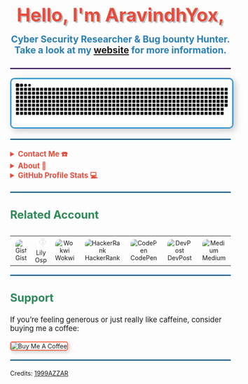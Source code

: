 <div align="center">
  <h1 style="font-size: 3em; color: #e74c3c; text-align: center; text-shadow: 3px 3px #bdc3c7;">Hello, I'm AravindhYox,</h1>
  <h4 style="font-size: 1.5em; color: #2980b9; text-align: center; margin-top: -10px;">Cyber Security Researcher & Bug bounty Hunter. Take a look at my <a href="https://aravindhyox.github.io/" target="_blank">website</a> for more information.</h4>
</div>

<hr style="border: 1px solid #6D2D98; margin: 20px 0;">

<div align="center">
  <a href="https://aravindhyox.github.io/">
    <img src="/resources/grid-snake.svg" alt="snake" style="border: 3px solid #3498db; border-radius: 10px; box-shadow: 5px 5px 15px rgba(0, 0, 0, 0.2);">
  </a>
</div>

<hr style="border: 1px solid #3498db; margin: 20px 0;">

<details>
  <summary style="font-size: 1.2em; font-weight: bold; color: #e74c3c; cursor: pointer;">Contact Me ☎️</summary>
  <div align="center">
    <h2 style="color: #2c3e50;">You can reach me by:</h2>
    <p style="font-size: 1.2em;">
      <a href="https://www.linkedin.com/in/azzar-budiyanto/" target="_blank">
        <img src="https://img.shields.io/badge/linkedin-%231DA1F2.svg?style=for-the-badge&logo=linkedin&logoColor=white" alt="azzar" style="height: 30px; margin: 0 5px;">
      </a>
      <a href="mailto:azzar.mr.zs@gmail.com" target="_blank">
        <img src="https://img.shields.io/badge/gmail-EA4335.svg?style=for-the-badge&logo=gmail&logoColor=white" alt="azzar" style="height: 30px; margin: 0 5px;">
      </a>
    </p>
    <p style="font-size: 1.2em;">
      <a href="https://instagram.com/azzar_budiyanto" target="_blank">
        <img src="https://img.shields.io/badge/instagram-%23E4405F.svg?style=for-the-badge&logo=Instagram&logoColor=white" alt="azzar" style="height: 30px; margin: 0 5px;">
      </a>
      <a href="https://twitter.com/siapa_hayosiapa" target="_blank">
        <img src="https://img.shields.io/twitter/url?url=https%3A%2F%2Ftwitter.com%2Fsiapa_hayosiapa" alt="azzar" style="height: 30px; margin: 0 5px;">
      </a>
    </p>
  </div>
</details>

<details>
  <summary style="font-size: 1.2em; font-weight: bold; color: #e74c3c; cursor: pointer;">About 👤</summary>
  <div align="center">
    <h2 style="color: #2c3e50;">About this Account</h2>
    <p style="font-size: 1.2em;">
      <a href="github.com/1999AZZAR" target="_blank">
        <img src="https://komarev.com/ghpvc/?username=1999AZZAR&style=for-the-badge&label=PROFILE+VIEWS" alt="views count" style="height: 30px; margin: 0 5px;">
      </a>
      <a href="https://1999azzar.github.io/1999AZZAR/" target="_blank">
        <img src="https://img.shields.io/website?down_message=offline&style=for-the-badge&up_message=online&url=https%3A%2F%2F1999azzar.github.io%2F1999AZZAR%2F" alt="website" style="height: 30px; margin: 0 5px;">
      </a>
    </p>
    <p style="font-size: 1.2em;">
      <a href="github.com/1999AZZAR" target="_blank">
        <img src="https://github.com/1999AZZAR/1999AZZAR/actions/workflows/pages/pages-build-deployment/badge.svg" alt="page built" style="height: 30px; margin: 0 5px;">
      </a>
    </p>
    <p style="font-size: 1.2em;">
      <a href="github.com/1999AZZAR" target="_blank">
        <img src="https://img.shields.io/github/license/1999AZZAR/1999AZZAR?color=purple&style=for-the-badge" alt="license" style="height: 30px; margin: 0 5px;">
      </a>
    </p>
  </div>
</details>

<details>
  <summary style="font-size: 1.2em; font-weight: bold; color: #e74c3c; cursor: pointer;">GitHub Profile Stats 💻</summary>
  <div align="center">
    <h2 style="color: #2c3e50;">GitHub Stats</h2>
    <details>
      <summary align="left" style="font-size: 1.2em; font-weight: bold; color: #2980b9;">General</summary>
        <table align="center">
          <tr border="0">
            <td width="50%" align="center"> 
              <img align="center" width="100%" src="https://github-readme-streak-stats.herokuapp.com?user=1999AZZAR&theme=gruvbox&hide_border=true&date_format=j%20M%5B%20Y%5D" alt="GitHub Streak">
            </td>
            <td width="50%" align="center">
              <img align="center" width="100%" src="https://github-readme-stats.vercel.app/api?username=1999AZZAR&show_icons=true&theme=gruvbox&hide_border=true" alt="GitHub Stats">
            </td>
          </tr>
        </table>
        <div align="center">
          <p>
            <a href="https://github.com/1999AZZAR" target="_blank">
              <img align="center" width="100%" src="https://github-profile-summary-cards.vercel.app/api/cards/profile-details?username=1999azzar&theme=gruvbox&hide_border=true" alt="GitHub Profile Summary" style="border-radius: 10px; margin: 0 5px;">
            </a>
          </p>
        </div>
    </details>
    <details>
      <summary align="left" style="font-size: 1.2em; font-weight: bold; color: #2980b9;">Language</summary>
        <table align="center">
          <tr border="0">
            <td width="50%" align="center"> 
              <img align="center" width="100%" src="https://github-profile-summary-cards.vercel.app/api/cards/repos-per-language?username=1999azzar&theme=gruvbox&layout=compact&hide_border=true" alt="Top Langs by repo">
              <br></br>
              <img align="center" width="100%" src="https://github-profile-summary-cards.vercel.app/api/cards/most-commit-language?username=1999azzar&theme=gruvbox&layout=compact&hide_border=true" alt="Top Langs by commit">
            </td>
            <td width="50%" align="center">
              <img align="center" width="100%" src="https://github-readme-stats.vercel.app/api/top-langs/?username=1999AZZAR&langs_count=6&theme=gruvbox&hide_border=true" alt="overall Top Langs">
            </td>
          </tr>
        </table>
    </details>
  </div>

  <details open>
    <summary style="font-size: 1.2em; font-weight: bold; color: #e74c3c; cursor: pointer;">Recent Activity</summary>
    <div align="center">
      <p>
        <a href="https://github.com/1999AZZAR" target="_blank">
          <img alt="Azzar's Activity Graph" src="https://github-readme-activity-graph.vercel.app/graph?username=1999azzar&theme=github-compact&hide_border=true" style="border-radius: 10px; margin: 0 5px;">
        </a>
      </p>
    </div>
  </details>
</details>

<hr style="border: 1px solid #3498db; margin: 20px 0;">

<h4 style="color: #2e8b57; font-size: 1.8em;">Related Account</h4>
<table align="center" style="border-collapse: collapse; border: none;">
  <tr>
    <td align="center" style="border: none;">
      <a href="https://gist.github.com/1999AZZAR" target="_blank" style="text-decoration: none;">
        <img alt="Gist" src="https://upload.wikimedia.org/wikipedia/commons/4/4a/GitHub_Mark.png" style="width: 24px; border-radius: 10px; margin: 0 5px;">
        <br>
        <span>Gist</span>
      </a>
    </td>
    <td align="center" style="border: none;">
      <a href="https://github.com/lily-osp/" target="_blank" style="text-decoration: none;">
        <img alt="Lily Osp" src="https://raw.githubusercontent.com/1999AZZAR/1999AZZAR/readme/resources/logo.png" style="width: 24px; border-radius: 10px; margin: 0 5px;">
        <br>
        <span>Lily Osp</span>
      </a>
    </td>
    <td align="center" style="border: none;">
      <a href="https://wokwi.com/makers/azzar" target="_blank" style="text-decoration: none;">
        <img alt="Wokwi" src="https://wokwi.com/favicon-white.png" style="width: 24px; border-radius: 10px; margin: 0 5px;">
        <br>
        <span>Wokwi</span>
      </a>
    </td>
    <td align="center" style="border: none;">
      <a href="https://www.hackerrank.com/profile/azzar_mr_zs" target="_blank" style="text-decoration: none;">
        <img alt="HackerRank" src="https://cdn.worldvectorlogo.com/logos/hackerrank.svg" style="width: 24px; border-radius: 10px; margin: 0 5px;">
        <br>
        <span>HackerRank</span>
      </a>
    </td>
    <td align="center" style="border: none;">
      <a href="https://codepen.io/azzar" target="_blank" style="text-decoration: none;">
        <img alt="CodePen" src="https://cdn.worldvectorlogo.com/logos/codepen-icon.svg" style="width: 24px; border-radius: 10px; margin: 0 5px;">
        <br>
        <span>CodePen</span>
      </a>
    </td>
    <td align="center" style="border: none;">
      <a href="https://devpost.com/1999AZZAR" target="_blank" style="text-decoration: none;">
        <img alt="DevPost" src="https://d2dmyh35ffsxbl.cloudfront.net/assets/reimagine2/devpost-logo-25d0005ec83e3b9ef6fce93235bb6d642d7c828f31758ebdb5b7ee87de7d45c3.svg" style="width: 24px; border-radius: 10px; margin: 0 5px;">
        <br>
        <span>DevPost</span>
      </a>
    </td>
    <td align="center" style="border: none;">
      <a href="https://medium.com/@azzar_budiyanto" target="_blank" style="text-decoration: none;">
        <img alt="Medium" src="https://upload.wikimedia.org/wikipedia/commons/e/ec/Medium_logo_Monogram.svg" style="width: 24px; border-radius: 10px; margin: 0 5px;">
        <br>
        <span>Medium</span>
      </a>
    </td>
  </tr>
</table>
  
<hr style="border: 1px solid #3498db; margin: 20px 0;">

<h3 style="color: #2e8b57; font-size: 1.8em;">Support</h3>
<p style="font-size: 1.2em;">If you’re feeling generous or just really like caffeine, consider buying me a coffee:</p>

<div align="left" style="margin-top: 20px;">
  <a href="https://www.buymeacoffee.com/azzar" target="_blank" style="text-decoration: none;">
    <img src="https://cdn.buymeacoffee.com/buttons/v2/default-yellow.png" alt="Buy Me A Coffee" style="height: 42px; width: 151.9px; border: 2px solid #ff6347; border-radius: 5px; box-shadow: 3px 3px 10px rgba(0,0,0,0.2);">
  </a>
</div>

<hr style="border: 1px solid #3498db; margin: 20px 0;">

Credits: [1999AZZAR](https://github.com/1999AZZAR)
